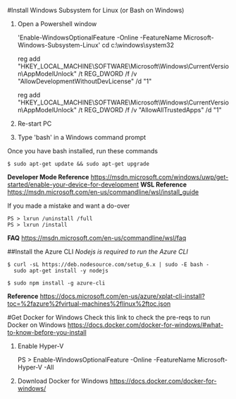 #Install Windows Subsystem for Linux (or Bash on Windows)
1. Open a Powershell window

    'Enable-WindowsOptionalFeature -Online -FeatureName Microsoft-Windows-Subsystem-Linux'
    cd c:\windows\system32
    
    reg add "HKEY_LOCAL_MACHINE\SOFTWARE\Microsoft\Windows\CurrentVersion\AppModelUnlock" /t REG_DWORD /f /v "AllowDevelopmentWithoutDevLicense" /d "1"
    
    reg add "HKEY_LOCAL_MACHINE\SOFTWARE\Microsoft\Windows\CurrentVersion\AppModelUnlock" /t REG_DWORD /f /v "AllowAllTrustedApps" /d "1"
    
3. Re-start PC
4. Type 'bash' in a Windows command prompt

Once you have bash installed, run these commands

    $ sudo apt-get update && sudo apt-get upgrade

**Developer Mode Reference** https://msdn.microsoft.com/windows/uwp/get-started/enable-your-device-for-development
**WSL Reference** https://msdn.microsoft.com/en-us/commandline/wsl/install_guide

If you made a mistake and want a do-over

    PS > lxrun /uninstall /full
    PS > lxrun /install

**FAQ** https://msdn.microsoft.com/en-us/commandline/wsl/faq

##Install the Azure CLI
*Nodejs is required to run the Azure CLI*

    $ curl -sL https://deb.nodesource.com/setup_6.x | sudo -E bash -
      sudo apt-get install -y nodejs
     
    $ sudo npm install -g azure-cli

**Reference** https://docs.microsoft.com/en-us/azure/xplat-cli-install?toc=%2fazure%2fvirtual-machines%2flinux%2ftoc.json

#Get Docker for Windows
Check this link to check the pre-reqs to run Docker on Windows https://docs.docker.com/docker-for-windows/#what-to-know-before-you-install

1. Enable Hyper-V

    PS > Enable-WindowsOptionalFeature -Online -FeatureName Microsoft-Hyper-V -All
    
2. Download Docker for Windows https://docs.docker.com/docker-for-windows/

